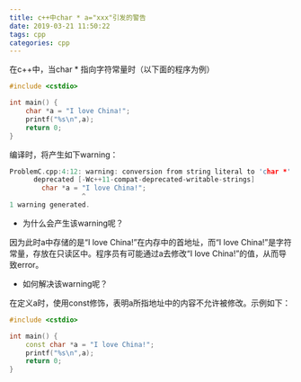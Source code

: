 ```yaml
---
title: c++中char * a="xxx"引发的警告
date: 2019-03-21 11:50:22
tags: cpp
categories: cpp
---
```


在c++中，当char * 指向字符常量时（以下面的程序为例）

```c++
#include <cstdio>

int main() {
	char *a = "I love China!";
	printf("%s\n",a);
	return 0;
}
```

编译时，将产生如下warning：

```c++
ProblemC.cpp:4:12: warning: conversion from string literal to 'char *' is
      deprecated [-Wc++11-compat-deprecated-writable-strings]
        char *a = "I love China!";
                  ^
1 warning generated.
```

<!--more-->

* 为什么会产生该warning呢？

因为此时a中存储的是“I love China!”在内存中的首地址，而“I love China!”是字符常量，存放在只读区中。程序员有可能通过a去修改“I love China!”的值，从而导致error。

* 如何解决该warning呢？

在定义a时，使用const修饰，表明a所指地址中的内容不允许被修改。示例如下：

```c++
#include <cstdio>

int main() {
	const char *a = "I love China!";
	printf("%s\n",a);
	return 0;
}
```





